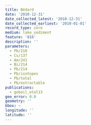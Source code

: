 ```yaml
---
title: Bédard
date: '2010-12-31'
date_collected_latest: '2010-12-31'
date_collected_earliest: '2010-01-01'
record_type: core
medium: lake_sediment
feature: '816'
description: ''
parameters:
  - Pb/210
  - Cs/137
  - Am/241
  - Bi/214
  - Pb/214
  - Pb/isotopes
  - Pb/total
  - Pb/extractable
publications:
  - gobeil_etal13
geo_error: 0.0
geometry: ''
bbox: ~
longitude: ''
latitude: ''
---
```

